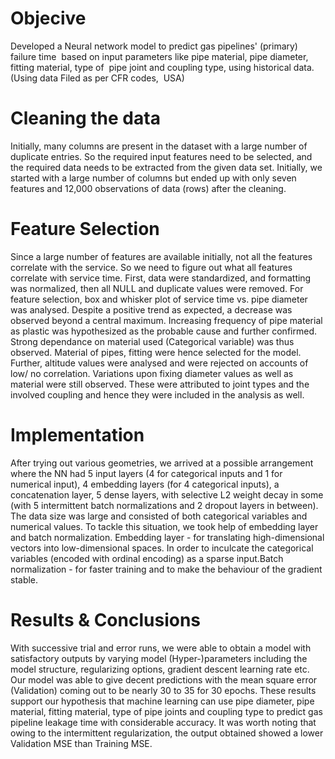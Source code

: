 #  Objecive
Developed a Neural network model to predict gas pipelines' (primary) failure time  based on input parameters like  pipe material, pipe diameter, fitting material, type of  pipe joint and  coupling type, using historical data. (Using data Filed as per CFR codes,  USA)  
# Cleaning the data
Initially, many columns are present in the dataset with a large number of duplicate entries. So the required input features need to be selected, and the required data needs to be extracted from the given data set. Initially, we started with a large number of columns but ended up with only seven features and 12,000 observations of data (rows) after the cleaning.
# Feature Selection
Since a large number of features are available initially, not all the features correlate with the service. So we need to figure out what all features correlate with service time. First, data were standardized, and formatting was normalized, then all NULL and duplicate values were removed.
For feature selection, box and whisker plot of service time vs. pipe diameter was analysed.
Despite a positive trend as expected, a decrease was observed beyond a central maximum. 
Increasing frequency of pipe material as plastic was hypothesized as the probable cause and further confirmed.
Strong dependance on material used (Categorical variable) was thus observed.
Material of pipes, fitting were hence selected for the model.
Further, altitude values were analysed and were rejected on accounts of low/ no correlation.
Variations upon fixing diameter values as well as material were still observed.
These were attributed to joint types and the involved coupling and hence they were included in the analysis as well.
#  Implementation
After trying out various geometries, we arrived at a possible arrangement where the NN had 5 input layers (4 for categorical inputs and 1 for numerical input), 4 embedding layers (for 4 categorical inputs), a concatenation layer, 5 dense layers, with selective L2 weight decay in some (with 5 intermittent batch normalizations and 2 dropout layers in between). The data size was large and consisted of both categorical variables and numerical values. To tackle this situation, we took help of embedding layer and batch normalization. Embedding layer - for translating high-dimensional vectors into low-dimensional spaces. In order to inculcate the categorical variables (encoded with ordinal encoding) as a sparse input.Batch normalization - for faster training and to make the behaviour of the gradient stable.
# Results & Conclusions
With successive trial and error runs, we were able to obtain a model with satisfactory outputs by varying model (Hyper-)parameters including the model structure, regularizing options, gradient descent learning rate etc.
Our model was able to give decent predictions with the mean square error (Validation) coming out to be nearly 30 to 35 for 30 epochs.
These results support our hypothesis that machine learning can use pipe diameter, pipe material, fitting material, type of pipe joints and coupling type to predict gas pipeline leakage time with considerable accuracy. 
It was worth noting that owing to the intermittent regularization, the output obtained showed a lower Validation MSE than Training MSE.
